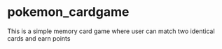# pokemon_cardgame
This is a simple memory card game where user can match two identical cards and earn points
